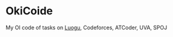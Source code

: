 # OkiCoide
My OI code of tasks on [Luogu](https://www.luogu.com.cn), Codeforces, ATCoder, UVA, SPOJ
